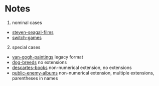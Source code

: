 # Notes

1. nominal cases

- [steven-seagal-films](steven-seagal-films.json)
- [switch-games](switch-games.json)

2. special cases

- [van-gogh-paintings](van-gogh-paintings.json) legacy format
- [dog-breeds](dog-breeds.json) no extensions
- [descartes-books](descartes-books.json) non-numerical extension, no extensions
- [public-enemy-albums](public-enemy-albums.json) non-numerical extension,
  multiple extensions, parentheses in names
